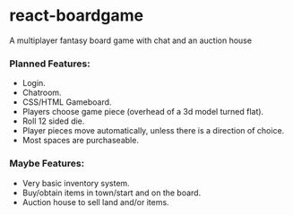 # react-boardgame
A multiplayer fantasy board game with chat and an auction house

<h3>Planned Features:</h3>

* Login.
* Chatroom.
* CSS/HTML Gameboard.
* Players choose game piece (overhead of a 3d model turned flat).
* Roll 12 sided die.
* Player pieces move automatically, unless there is a direction of choice.
* Most spaces are purchaseable.


<h3>Maybe Features:</h3>

* Very basic inventory system.
* Buy/obtain items in town/start and on the board.
* Auction house to sell land and/or items.